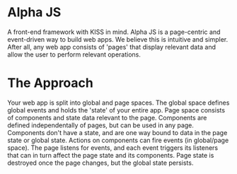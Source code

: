 # Alpha JS
A front-end framework with KISS in mind. Alpha JS is a page-centric and event-driven way to build web apps. We believe this is intuitive and simpler. After all, any web app consists of 'pages' that display relevant data and allow the user to perform relevant operations.

# The Approach

Your web app is split into global and page spaces. The global space defines global events and holds the 'state' of your entire app. Page space consists of components and state data relevant to the page. Components are defined independentally of pages, but can be used in any page. Components don't have a state, and are one way bound to data in the page state or global state. Actions on components can fire events (in global/page space). The page listens for events, and each event triggers its listeners that can in turn affect the page state and its components. Page state is destroyed once the page changes, but the global state persists.
